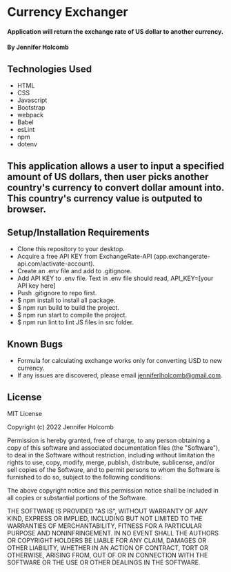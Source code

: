# Currency Exchanger

#### Application will return the exchange rate of US dollar to another currency.

#### By Jennifer Holcomb

## Technologies Used

* HTML
* CSS
* Javascript
* Bootstrap
* webpack
* Babel
* esLint
* npm
* dotenv

## This application allows a user to input a specified amount of US dollars, then user picks another country's currency to convert dollar amount into.  This country's currency value is outputed to browser.

## Setup/Installation Requirements

* Clone this repository to your desktop.
* Acquire a free API KEY from ExchangeRate-API (app.exchangerate-api.com/activate-account).
* Create an .env file and add to .gitignore.
* Add API KEY to .env file. Text in .env file should read, API_KEY=[your API key here]
* Push .gitignore to repo first.
* $ npm install to install all package.
* $ npm run build to build the project.
* $ npm run start to compile the project.
* $ npm run lint to lint JS files in src folder.


## Known Bugs

* Formula for calculating exchange works only for converting USD to new currency.
* If any issues are discovered, please email jenniferlholcomb@gmail.com.

## License

MIT License

Copyright (c) 2022 Jennifer Holcomb

Permission is hereby granted, free of charge, to any person obtaining a copy of this software and associated documentation files (the "Software"), to deal in the Software without restriction, including without limitation the rights to use, copy, modify, merge, publish, distribute, sublicense, and/or sell copies of the Software, and to permit persons to whom the Software is furnished to do so, subject to the following conditions:

The above copyright notice and this permission notice shall be included in all copies or substantial portions of the Software.

THE SOFTWARE IS PROVIDED "AS IS", WITHOUT WARRANTY OF ANY KIND, EXPRESS OR IMPLIED, INCLUDING BUT NOT LIMITED TO THE WARRANTIES OF MERCHANTABILITY, FITNESS FOR A PARTICULAR PURPOSE AND NONINFRINGEMENT. IN NO EVENT SHALL THE AUTHORS OR COPYRIGHT HOLDERS BE LIABLE FOR ANY CLAIM, DAMAGES OR OTHER LIABILITY, WHETHER IN AN ACTION OF CONTRACT, TORT OR OTHERWISE, ARISING FROM, OUT OF OR IN CONNECTION WITH THE SOFTWARE OR THE USE OR OTHER DEALINGS IN THE SOFTWARE.
